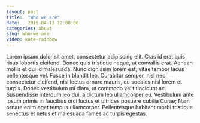 ```yaml
---
layout: post
title:  "Who we are"
date:   2015-04-13 12:00:00
categories: about
slug: who-we-are
video: kate-rainbow
---
```

Lorem ipsum dolor sit amet, consectetur adipiscing elit. Cras id erat quis risus lobortis eleifend. Donec quis tristique neque, at convallis erat. Aenean mollis et dui id malesuada. Nunc dignissim lorem est, vitae tempor lacus pellentesque vel. Fusce in blandit leo. Curabitur semper, nisl nec consectetur eleifend, nisl lectus ornare mauris, eu sodales nisl lorem et turpis. Donec vestibulum mi diam, ut commodo velit tincidunt ac. Suspendisse interdum leo dui, a dictum leo ullamcorper eu. Vestibulum ante ipsum primis in faucibus orci luctus et ultrices posuere cubilia Curae; Nam ornare enim eget tempus ullamcorper. Pellentesque habitant morbi tristique senectus et netus et malesuada fames ac turpis egestas.
